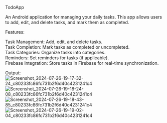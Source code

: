 TodoApp  

An Android application for managing your daily tasks. This app allows users to add, edit, and delete tasks, and mark them as completed.

Features:  

Task Management: Add, edit, and delete tasks.  
Task Completion: Mark tasks as completed or uncompleted.  
Task Categories: Organize tasks into categories.  
Reminders: Set reminders for tasks (if applicable).  
Firebase Integration: Store tasks in Firebase for real-time synchronization.  

Output:  
![Screenshot_2024-07-26-19-17-32-24_c80233fc86fc731b2f6d40c4231241c4](https://github.com/user-attachments/assets/9782fc1e-0083-464e-8a3b-b7b390c2f55f)
![Screenshot_2024-07-26-19-18-24-08_c80233fc86fc731b2f6d40c4231241c4](https://github.com/user-attachments/assets/3355a638-fdf5-49ab-963e-851e63bd1c10)
![Screenshot_2024-07-26-19-18-43-85_c80233fc86fc731b2f6d40c4231241c4](https://github.com/user-attachments/assets/78906b75-53b3-496e-be3a-b6cbb88dbc44)
![Screenshot_2024-07-26-19-19-02-04_c80233fc86fc731b2f6d40c4231241c4](https://github.com/user-attachments/assets/b129b7ef-4728-43ac-ae03-31f7b1da24a2)
